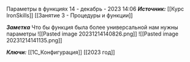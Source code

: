 
Параметры в функциях
 14 - декабрь - 2023  14:06 
***Источник:***  [[Курс IronSkills]] [[Занятие 3 - Процедуры и функции]]

***Заметка*** 
Что бы функция была более универсальной нам нужны параметры
![[Pasted image 20231214140826.png]]
![[Pasted image 20231214141135.png]]

***Ключи:*** [[1С_Конфигурация]] [[2023 год]]